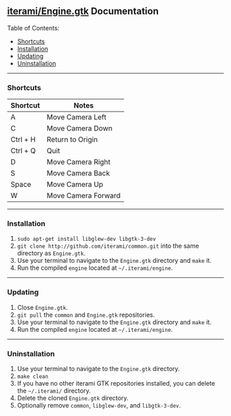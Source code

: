 [iterami/Engine.gtk](https://github.com/iterami/Engine.gtk) Documentation
-------------------------------------------------------------------------

Table of Contents:
* [Shortcuts](#shortcuts)
* [Installation](#installation)
* [Updating](#updating)
* [Uninstallation](#uninstallation)

---

### Shortcuts

Shortcut         | Notes
-----------------|--------------------
A                | Move Camera Left
C                | Move Camera Down
Ctrl + H         | Return to Origin
Ctrl + Q         | Quit
D                | Move Camera Right
S                | Move Camera Back
Space            | Move Camera Up
W                | Move Camera Forward

---

### Installation

1. `sudo apt-get install libglew-dev libgtk-3-dev`
2. `git clone http://github.com/iterami/common.git` into the same directory as `Engine.gtk`.
3. Use your terminal to navigate to the `Engine.gtk` directory and `make` it.
4. Run the compiled `engine` located at `~/.iterami/engine`.

---

### Updating

1. Close `Engine.gtk`.
2. `git pull` the `common` and `Engine.gtk` repositories.
3. Use your terminal to navigate to the `Engine.gtk` directory and `make` it.
4. Run the compiled `engine` located at `~/.iterami/engine`.

---

### Uninstallation

1. Use your terminal to navigate to the `Engine.gtk` directory.
2. `make clean`
3. If you have no other iterami GTK repositories installed, you can delete the `~/.iterami/` directory.
4. Delete the cloned `Engine.gtk` directory.
5. Optionally remove `common`, `libglew-dev`, and `libgtk-3-dev`.
